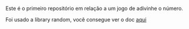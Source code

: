 Este é o primeiro repositório em relação a um jogo de adivinhe o número.

Foi usado a library random, você consegue ver o doc [aqui](https://docs.python.org/3/library/random.html)
